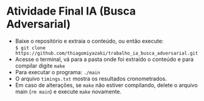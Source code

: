 # Atividade Final IA (Busca Adversarial)

- Baixe o repositório e extraia o conteúdo, ou então execute:<br>
```$ git clone https://github.com/thiagomiyazaki/trabalho_ia_busca_adversarial.git```
- Acesse o terminal, vá para a pasta onde foi extraído o conteúdo e para compilar digite `make`
- Para executar o programa: `./main`
- O arquivo `timings.txt` mostra os resultados cronometrados.
- Em caso de alterações, se `make` não estiver compilando, delete o arquivo main (`rm main`) e execute `make` novamente.
